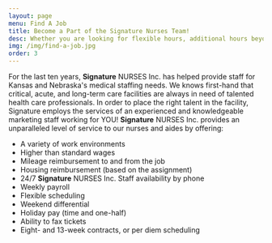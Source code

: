 ```yaml
---
layout: page
menu: Find A Job
title: Become a Part of the Signature Nurses Team!
desc: Whether you are looking for flexible hours, additional hours beyond an existing contract or simply enjoy the variety of working with more than one facility, Signature Nurses is your resource for outstanding opportunities within the Kansas and Nebraska state areas.
img: /img/find-a-job.jpg
order: 3
---
```


For the last ten years, <strong class="logo">Signature</strong> NURSES Inc. has helped provide staff for Kansas and Nebraska's medical staffing needs. We knows first-hand that critical, acute, and long-term care facilities are always in need of talented health care professionals. In order to place the right talent in the facility, Signature employs the services of an experienced and knowledgeable marketing staff working for YOU! <strong class="logo">Signature</strong> NURSES Inc. provides an unparalleled level of service to our nurses and aides by offering:

 - A variety of work environments
 - Higher than standard wages
 - Mileage reimbursement to and from the job
 - Housing reimbursement (based on the assignment)
 - 24/7 <strong class="logo">Signature</strong> NURSES Inc. Staff availability by phone
 - Weekly payroll
 - Flexible scheduling
 - Weekend differential
 - Holiday pay (time and one-half)
 - Ability to fax tickets
 - Eight- and 13-week contracts, or per diem scheduling
